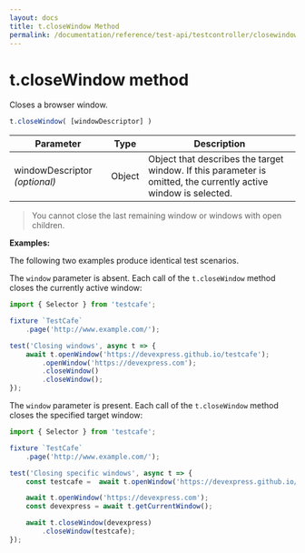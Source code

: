 ```yaml
---
layout: docs
title: t.closeWindow Method
permalink: /documentation/reference/test-api/testcontroller/closewindow.html
---
```


# t.closeWindow method

Closes a browser window.

```js
t.closeWindow( [windowDescriptor] )
```

Parameter | Type | Description
--------- | ---- | ------------
windowDescriptor *(optional)* | Object | Object that describes the target window. If this parameter is omitted, the currently active window is selected.

>You cannot close the last remaining window or windows with open children.

**Examples:**

The following two examples produce identical test scenarios.

The `window` parameter is absent. Each call of the `t.closeWindow` method closes the currently active window:

```js
import { Selector } from 'testcafe';

fixture `TestCafe`
    .page('http://www.example.com/');

test('Closing windows', async t => {
    await t.openWindow('https://devexpress.github.io/testcafe');
        .openWindow('https://devexpress.com');
        .closeWindow()
        .closeWindow();
});
```

The `window` parameter is present. Each call of the `t.closeWindow` method closes the specified target window:

```js
import { Selector } from 'testcafe';

fixture `TestCafe`
    .page('http://www.example.com/');

test('Closing specific windows', async t => {
    const testcafe =  await t.openWindow('https://devexpress.github.io/testcafe');

    await t.openWindow('https://devexpress.com');
    const devexpress = await t.getCurrentWindow();

    await t.closeWindow(devexpress)
        .closeWindow(testcafe);
});
```
